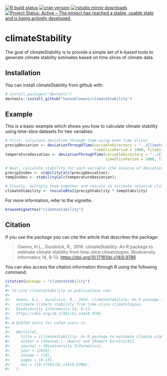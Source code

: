 <!-- badges: start -->

[![R build
status](https://github.com/hannahlowens/climateDatbility/workflows/R-CMD-check/badge.svg)](https://github.com/hannahlowens/climateDatbility/actions)
[![cran
version](https://www.r-pkg.org/badges/version/climateDatbility)](https://cran.r-project.org/package=occCite)
[![rstudio mirror
downloads](https://cranlogs.r-pkg.org/badges/climateDatbility)](https://github.com/r-hub/cranlogs.app)
[![Project Status: Active – The project has reached a stable, usable
state and is being actively
developed.](https://www.repostatus.org/badges/latest/active.svg)](https://www.repostatus.org/#active)

# climateStability

The goal of climateStability is to provide a simple set of `R`-based
tools to generate climate stability estimates based on time slices of
climate data.

## Installation

You can install climateStability from github with:

``` r
# install.packages("devtools")
devtools::install_github("hannahlowens/climateStability")
```

## Example

This is a basic example which shows you how to calculate climate
stability using time-slice datasets for two variables:

``` r
# First, calculate deviation through time using even time slices
precipDeviation <- deviationThroughTime(variableDirectory = "../ClimateStabilityManuscript/precipfiles/",
                                        timeSlicePeriod = 1000, fileExtension = "asc");
temperatureDeviation <- deviationThroughTime(variableDirectory = "../ClimateStabilityManuscript/tempfiles/",
                                             timeSlicePeriod = 1000, fileExtension = "asc");

# Next, calculate stability for each variable (the inverse of deviation, scaled to between 0 and 1)
precipInvDev <- stabilityCalc(precipDeviation);
tempInvDev <- stabilityCalc(temperatureDeviation);

# Finally, multiply them together and rescale to estimate relative climate stability
climateStability <- rescale0to1(precipStability * tempStability)
```

For more information, refer to the vignette.

``` r
browseVignettes("climateStability")
```

## Citation

If you use the package you can cite the article that describes the
package:

> Owens, H.L., Guralnick, R., 2019. climateStability: An R package to
> estimate climate stability from time-slice climatologies. Biodiversity
> Informatics 14, 8–13. <https://doi.org/10.17161/bi.v14i0.9786>

You can also access the citation information through R using the
following command:

``` r
citation(package = "climateStability")
#> 
#> To cite climateStability in publications use:
#> 
#>   Owens, H.L., Guralnick, R., 2019. climateStability: An R package to
#>   estimate climate stability from time-slice climatologies.
#>   Biodiversity Informatics 14, 8–13.
#>   https://doi.org/10.17161/bi.v14i0.9786
#> 
#> A BibTeX entry for LaTeX users is
#> 
#>   @Article{,
#>     title = {climateStability: An R package to estimate climate stability from time-slice climatologies},
#>     author = {{Hannah L. Owens} and {Robert Guralnick}},
#>     journal = {Biodiversity Informatics},
#>     year = {2019},
#>     volume = {14},
#>     pages = {8-13},
#>     doi = {10.17161/bi.v14i0.9786},
#>   }
```
